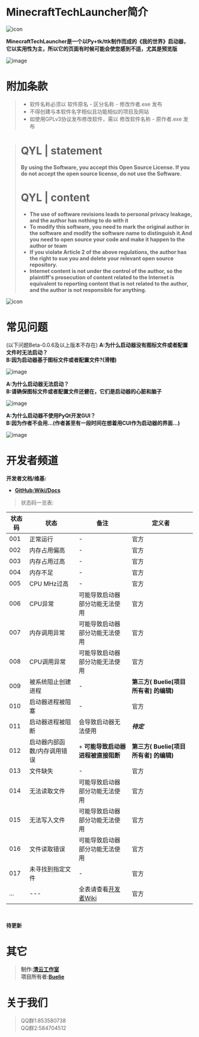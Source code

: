 # MinecraftTechLauncher简介
![icon](https://user-images.githubusercontent.com/111875719/245127705-519e6b9d-9583-42e1-a9f1-361ce90b6dec.png)

**MinecraftTechLauncher是一个以Py+tk/ttk制作而成的《我的世界》启动器，它以实用性为主，所以它的页面有时候可能会使您感到不适，尤其是预览版**

![image](https://github.com/Buelie/MinecraftTechLauncher/assets/111875719/3ce90c0f-697f-42b9-a039-932bc4011f7f)

# 附加条款
> * 软件名称必须以 软件原名 - 区分名称 - 修改作者.exe 发布
> * 不得创建与本软件名字相似且功能相似的项目及网站
> * 如使用GPLv3协议发布修改软件，需以 修改软件名称 - 原作者.exe 发布

># QYL | statement
>**By using the Software, you accept this Open Source License. If you do not accept the open source license, do not use the Software.**
># QYL | content
>* **The use of software revisions leads to personal privacy leakage, and the author has nothing to do with it**
>* **To modify this software, you need to mark the original author in the software and modify the software name to distinguish it.And you need to open source your code and make it happen to the author or team**  
>* **If you violate Article 2 of the above regulations, the author has the right to sue you and delete your relevant open source repository.**
>* **Internet content is not under the control of the author, so the plaintiff's prosecution of content related to the Internet is equivalent to reporting content that is not related to the author, and the author is not responsible for anything.**

![icon](https://user-images.githubusercontent.com/111875719/245127478-a2b9d076-db44-44ab-bf0f-13569fb88d35.png)

# 常见问题

(以下问题Beta-0.0.6及以上版本不存在)
**A:为什么启动器没有图标文件或者配置文件时无法启动？** <br>
**B:因为启动器基于图标文件或者配置文件?(滑稽)** <br>

![image](https://github.com/Buelie/MinecraftTechLauncher/assets/111875719/65079731-806d-4909-b255-46db38c43218)

**A:为什么启动器无法启动？** <br>
**B:请确保图标文件或者配置文件还健在，它们是启动器的心脏和脑子** <br>

![image](https://github.com/Buelie/MinecraftTechLauncher/assets/111875719/994867d7-4d78-4693-870e-7d56fb540987)

**A:为什么启动器不使用PyQt开发GUI？** <br>
**B:因为作者不会用...(作者甚至有一段时间在想着用CUI作为启动器的界面...)** <br>

![image](https://github.com/Buelie/MinecraftTechLauncher/assets/111875719/847f5127-78d0-4a37-979f-259fe52512a7)

# 开发者频道

**开发者文档/维基:**

* **[GitHub:Wiki/Docs]()**

> 状态码一览表:

| 状态码 | 状态 | 备注 | 定义者 |
| --- | --- | --- | --- |
| 001 | 正常运行 | - | 官方 |
| 002 | 内存占用偏高 | - | 官方 |
| 003 | 内存占用过高 | - | 官方 |
| 004 | 内存不足 | - | 官方 |
| 005 | CPU MHz过高 | - |官方 |
| 006 | CPU异常 | 可能导致启动器部分功能无法使用 | 官方 |
| 007 | 内存调用异常 | 可能导致启动器部分功能无法使用 | 官方 |
| 008 | CPU调用异常 | 可能导致启动器部分功能无法使用 | 官方 |
| 009 | 被系统阻止创建进程 | - | **第三方( Buelie[项目所有者] 的编辑)** |
| 010 | 启动器进程被阻塞 | - | 官方 |
| 011 | 启动器进程被阻断 | 会导致启动器无法使用 | ***待定*** |
| 012 | 启动器内部函数/内存调用错误 | + **可能导致启动器进程被直接阻断** | **第三方( Buelie[项目所有者] 的编辑)** |
| 013 | 文件缺失 | - | 官方 |
| 014 | 无法读取文件 | 可能导致启动器部分功能无法使用 | 官方 |
| 015 | 无法写入文件 | 可能导致启动器部分功能无法使用 | 官方 |
| 016 | 文件读取错误 | 可能导致启动器部分功能无法使用 | 官方 |
| 017 | 未寻找到指定文件 | - | 官方 |
| ... | --- | 全表请查看[开发者Wiki](https://github.com/Buelie/MinecraftTechLauncher/wiki/%E5%BC%80%E5%8F%91%E4%BA%BA%E5%91%98%E7%BB%B4%E5%9F%BA#%E7%8A%B6%E6%80%81%E8%A1%A8) | 官方 |

<br>

**待更新**

# 其它
> **制作:[清云工作室]()** <br>
> **项目所有者:[Buelie]()**

# 关于我们
> QQ群1:853580738 <br>
> QQ群2:584704512
